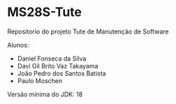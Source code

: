 # MS28S-Tute

Repositorio do projeto Tute de Manutenção de Software

Alunos:

- Daniel Fonseca da Silva
- Davi Gil Brito Vaz Takayama
- João Pedro dos Santos Batista
- Paulo Moschen

Versão mínima do JDK: 18

